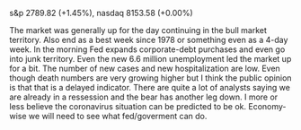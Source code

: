 s&p 2789.82 (+1.45%), nasdaq 8153.58 (+0.00%)

The market was generally up for the day continuing in the bull market territory. Also end as a best week since 1978 or something even 
as a 4-day week.
In the morning Fed expands corporate-debt purchases
and even go into junk territory. Even the new 6.6 million unemployment led the market up for a bit. The number of new cases and new
hospitalization are low. Even though death numbers are very growing higher but I think the public opinion is that that is a delayed indicator.
There are quite a lot of analysts saying we are already in a ressession and the bear has another leg down.
I more or less believe the coronavirus situation can be predicted to be ok. Economy-wise we will need to see what fed/goverment can do.
